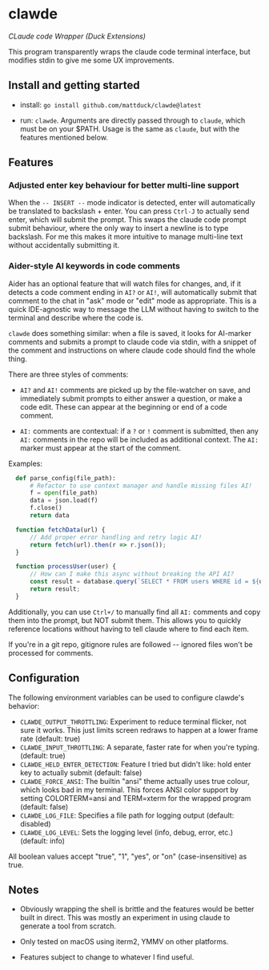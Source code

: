 # clawde

_CLaude code Wrapper (Duck Extensions)_

This program transparently wraps the claude code terminal interface, but
modifies stdin to give me some UX improvements.

## Install and getting started

- install: `go install github.com/mattduck/clawde@latest`

- run: `clawde`. Arguments are directly passed through to `claude`, which must
  be on your $PATH. Usage is the same as `claude`, but with the features mentioned
  below.

## Features

### Adjusted enter key behaviour for better multi-line support

When the `-- INSERT --` mode indicator is detected, enter will automatically be
translated to backslash + enter. You can press `Ctrl-J` to actually send enter,
which will submit the prompt. This swaps the claude code prompt submit
behaviour, where the only way to insert a newline is to type backslash. For me
this makes it more intuitive to manage multi-line text without accidentally
submitting it.

### Aider-style AI keywords in code comments

Aider has an optional feature that will watch files for changes, and, if it
detects a code comment ending in `AI?` or `AI!`, will automatically submit that
comment to the chat in "ask" mode or "edit" mode as appropriate. This is a quick
IDE-agnostic way to message the LLM without having to switch to the terminal and
describe where the code is.

`clawde` does something similar: when a file is saved, it looks for AI-marker
comments and submits a prompt to claude code via stdin, with a snippet of the
comment and instructions on where claude code should find the whole thing.

There are three styles of comments:

- `AI?` and `AI!` comments are picked up by the file-watcher on save, and
  immediately submit prompts to either answer a question, or make a code
  edit. These can appear at the beginning or end of a code comment.

- `AI:` comments are contextual: if a `?` or `!` comment is submitted, then any
  `AI:` comments in the repo will be included as additional context. The `AI:`
  marker must appear at the start of the comment.

Examples:

``` python
  def parse_config(file_path):
      # Refactor to use context manager and handle missing files AI!
      f = open(file_path)
      data = json.load(f)
      f.close()
      return data
```

``` javascript
  function fetchData(url) {
      // Add proper error handling and retry logic AI!
      return fetch(url).then(r => r.json());
  }
```

``` javascript
  function processUser(user) {
      // How can I make this async without breaking the API AI?
      const result = database.query(`SELECT * FROM users WHERE id = ${user.id}`);
      return result;
  }
```

Additionally, you can use `Ctrl+/` to manually find all `AI:` comments and copy
them into the prompt, but NOT submit them. This allows you to quickly reference
locations without having to tell claude where to find each item.

If you're in a git repo, gitignore rules are followed -- ignored files won't be
processed for comments.

## Configuration

The following environment variables can be used to configure clawde's behavior:

- `CLAWDE_OUTPUT_THROTTLING`: Experiment to reduce terminal flicker, not sure it works. This just limits screen redraws to happen at a lower frame rate (default: true)
- `CLAWDE_INPUT_THROTTLING`: A separate, faster rate for when you're typing. (default: true)
- `CLAWDE_HELD_ENTER_DETECTION`: Feature I tried but didn't like: hold enter key to actually submit (default: false)
- `CLAWDE_FORCE_ANSI`: The builtin "ansi" theme actually uses true colour, which looks bad in my terminal. This forces ANSI color support by setting COLORTERM=ansi and TERM=xterm for the wrapped program (default: false)
- `CLAWDE_LOG_FILE`: Specifies a file path for logging output (default: disabled)
- `CLAWDE_LOG_LEVEL`: Sets the logging level (info, debug, error, etc.) (default: info)

All boolean values accept "true", "1", "yes", or "on" (case-insensitive) as true.

## Notes

- Obviously wrapping the shell is brittle and the features would be better built
  in direct. This was mostly an experiment in using claude to generate a tool
  from scratch.

- Only tested on macOS using iterm2, YMMV on other platforms.

- Features subject to change to whatever I find useful.

